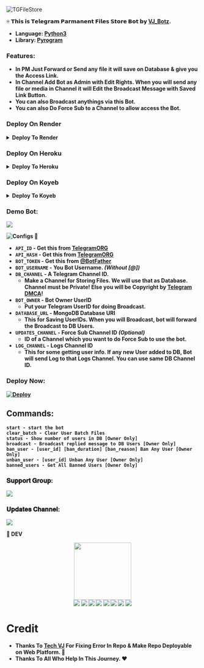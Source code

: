 ![TGFileStore](https://telegra.ph/file/d651c7b7943a9702f846d.png)

⍟ <b>𝗧𝗵𝗶𝘀 𝗶𝘀 𝗧𝗲𝗹𝗲𝗴𝗿𝗮𝗺 𝗣𝗮𝗿𝗺𝗮𝗻𝗲𝗻𝘁 𝗙𝗶𝗹𝗲𝘀 𝗦𝘁𝗼𝗿𝗲 𝗕𝗼𝘁 𝗯𝘆 [VJ_Botz](https://telegram.dog/VJ_Botz).<b>

* **Language:** [Python3](https://www.python.org)
* **Library:** [Pyrogram](https://docs.pyrogram.org)

### Features:
- In PM Just Forward or Send any file it will save on Database & give you the Access Link.
- In Channel Add Bot as Admin with Edit Rights. When you will send any file or media in Channel it will Edit the Broadcast Message with Saved Link Button.
- You can also Broadcast anythings via this Bot.
- You can also Do Force Sub to a Channel to allow access the Bot.

### Deploy On Render
<details><summary>Deploy To Render</summary>
<br>
<b>
Use these commands:
<br>
<br>
• Runtime: Python 3
<br>
<br>
• Build Command: <code>pip3 install -U -r requirements.txt</code>
<br>
<br>
• Start Command: <code>gunicorn app:app & python3 bot.py</code>
<br>
<br>
Go to https://uptimerobot.com/ and add a monitor to keep your bot alive.
<br>
<br>
Use these settings when adding a monitor:</b>
<br>
<br>
<img src="https://telegra.ph/file/a79a156e44f43c9833b50.jpg" alt="render template">
<br>
<br>
<b>Click on the below button to deploy directly to render ↓</b>
<br>
<br>
<a href="https://render.com/deploy?repo=https://github.com/VJBots/VJ-AutoCaption-Bot/tree/main">
<img src="https://render.com/images/deploy-to-render-button.svg" alt="Deploy to Render">
</a>
</details>

### Deploy On Heroku 
<details><summary>Deploy To Heroku</summary>
<br>
<a href="https://heroku.com/deploy?template=https://github.com/https://t.me/vip_flyngup001_bot">
<img src="https://www.herokucdn.com/deploy/button.svg" alt="Deploy to Heroku">
</a>
</details>

### Deploy On Koyeb
<details><summary>Deploy To Koyeb</summary>
<br>
<a target="_blank" href="https://app.koyeb.com/deploy?type=git&repository=github.com/VJBots/File-Store-Bot-With-Url-Shortner&branch=main&name=filestorevj"><img alt="Deploy to Koyeb" src="https://binbashbanana.github.io/deploy-buttons/buttons/remade/koyeb.svg"></a>
</details>

### Demo Bot:
<a href="https://telegram.me/VJ_Botz"><img src="https://img.shields.io/badge/Demo-Telegram%20Bot-blue.svg?logo=telegram"></a>

![Configs](https://telegra.ph/file/033408792afc4d4f1f8f6.png) 🤖

- `API_ID` - Get this from [TelegramORG](https://telegram.org)
- `API_HASH` - Get this from [TelegramORG](https://telegram.org)
- `BOT_TOKEN` - Get this from [@BotFather](https://t.me/BotFather)
- `BOT_USERNAME` - You Bot Username. *(Without [@])*
- `DB_CHANNEL` - A Telegram Channel ID.
	- Make a Channel for Storing Files. We will use that as Database. Channel must be Private! Else you will be Copyright by [Telegram DMCA](https://t.me/dmcatelegram)!
- `BOT_OWNER` - Bot Owner UserID
	- Put your Telegram UserID for doing Broadcast.
- `DATABASE_URL` - MongoDB Database URI
	- This for Saving UserIDs. When you will Broadcast, bot will forward the Broadcast to DB Users.
- `UPDATES_CHANNEL` - Force Sub Channel ID *(Optional)*
	- ID of a Channel which you want to do Force Sub to use the bot. 
- `LOG_CHANNEL` - Logs Channel ID
	- This for some getting user info. If any new User added to DB, Bot will send Log to that Logs Channel. You can use same DB Channel ID.

### Deploy Now:
[![Deploy](https://www.herokucdn.com/deploy/button.svg)](https://heroku.com/deploy?template=https://github.com/VJBots/File-Store-Bot-With-Url-Shortner)

## Commands:
```
start - start the bot
clear_batch - Clear User Batch Files
status - Show number of users in DB [Owner Only]
broadcast - Broadcast replied message to DB Users [Owner Only]
ban_user - [user_id] [ban_duration] [ban_reason] Ban Any User [Owner Only]
unban_user - [user_id] Unban Any User [Owner Only]
banned_users - Get All Banned Users [Owner Only]
```

### 𝐒𝐮𝐩𝐩𝐨𝐫𝐭 𝐆𝐫𝐨𝐮𝐩:
<a href="https://telegram.dog/vj_bot_disscussion"><img src="https://img.shields.io/badge/Telegram-Join%20Telegram%20Group-green.svg?logo=telegram"></a>
### 𝐔𝐩𝐝𝐚𝐭𝐞𝐬 𝐂𝐡𝐚𝐧𝐧𝐞𝐥:
<a href="https://telegram.me/VJ_Botz"><img src="https://img.shields.io/badge/Telegram-Join%20Telegram%20Channel-yellow.svg?logo=telegram"></a>


👲 <b>DEV</b>

<p align="middle">
<img src="https://graph.org/file/d57d6f83abb6b8d0efb02.jpg" width="150" height="150"><br>
<img src="https://badgen.net/badge/Name/Tech_VJ/FF33FF?icon=awesome&labelColor=0080FF"></a>
<img src="https://badgen.net/badge/Skills/python/Red?icon=terminal&labelColor=blue"></a>
<a href="https://telegram.dog/KingVJ01"><img src="https://img.shields.io/badge/Telegram-Bot-blue.svg?logo=telegram"></a>
<a href="https://github.com/VJBots"><img src="https://badgen.net/badge/Follow%20on%20/GitHub/80FF00?icon=github&labelColor=Green"></a>
<a href="https://youtube.com/@Tech_VJ"><img src="https://img.shields.io/badge/YouTube-Channel-FF3333.svg?logo=youtube&logoColor=FF3333"></a>
<a href="https://twitter.com/Cod3sofAbhi"><img src="https://img.shields.io/badge/Twitter-Follow%20on%20Twitter-informational.svg?logo=twitter"></a>
<a href="https://facebook.com/"><img src="https://img.shields.io/badge/Facebook-Follow%20on%20Facebook-blue.svg?logo=facebook"></a>
<a href="https://www.instagram.com/tech.vj"><img src="https://img.shields.io/badge/Instagram-Follow%20on%20Instagram-important.svg?logo=instagram"></a>

# Credit
- <b>Thanks To [Tech VJ](https://telegram.me/KingVj01) For Fixing Error In Repo & Make Repo Deployable on Web Platform.<b> 💝
- <b>Thanks To All Who Help In This Journey.<b> ♥️
